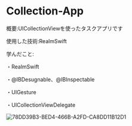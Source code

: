 # Collection-App

概要:UICollectionViewを使ったタスクアプリです

使用した技術:RealmSwift

学んだこと:

・RealmSwift

・@IBDesugnable、@IBInspectable

・UIGesture

・UICollectionViewDelegate

![78DD39B3-BED4-466B-A2FD-CA8DD11B12D1](https://user-images.githubusercontent.com/74137008/115679742-dbe70a00-a38d-11eb-84f2-ee208996198d.png)
